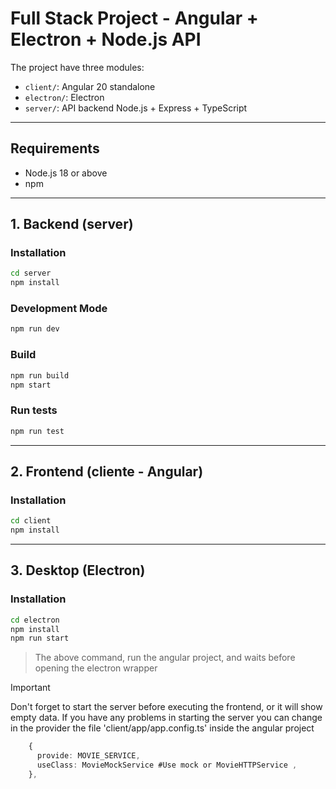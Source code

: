 # Full Stack Project - Angular + Electron + Node.js API

The project have three modules:

- `client/`: Angular 20 standalone
- `electron/`: Electron
- `server/`: API backend Node.js + Express + TypeScript

---

## Requirements

- Node.js 18 or above
- npm

---

## 1. Backend (server)

### Installation

```bash
cd server
npm install
```

### Development Mode

```bash
npm run dev
```

### Build

```bash
npm run build
npm start
```


### Run tests
```bash
npm run test
```

--- 

## 2. Frontend (cliente - Angular)

### Installation
```bash
cd client
npm install
```     

---

## 3. Desktop (Electron)

### Installation
```bash
cd electron
npm install
npm run start 
```   
> The above command, run the angular project, and waits before opening the electron wrapper


> [!IMPORTANT]  
> Don't forget to start the server before executing the frontend, or it will show empty data.
> If you have any problems in starting the server you can change in the provider the file 'client/app/app.config.ts' inside the angular project
```typescript 
    {
      provide: MOVIE_SERVICE,
      useClass: MovieMockService #Use mock or MovieHTTPService ,
    },
``` 

